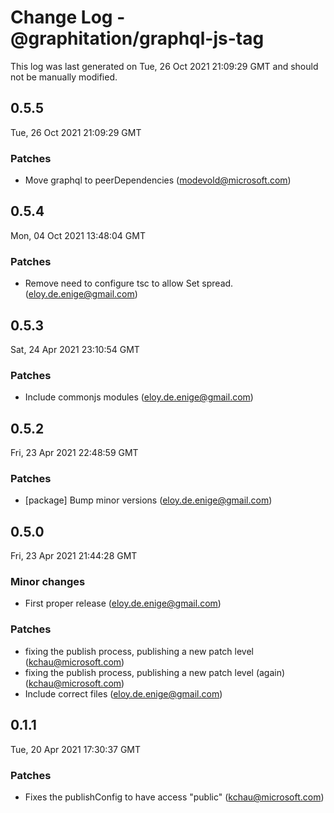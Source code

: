 # Change Log - @graphitation/graphql-js-tag

This log was last generated on Tue, 26 Oct 2021 21:09:29 GMT and should not be manually modified.

<!-- Start content -->

## 0.5.5

Tue, 26 Oct 2021 21:09:29 GMT

### Patches

- Move graphql to peerDependencies (modevold@microsoft.com)

## 0.5.4

Mon, 04 Oct 2021 13:48:04 GMT

### Patches

- Remove need to configure tsc to allow Set spread. (eloy.de.enige@gmail.com)

## 0.5.3

Sat, 24 Apr 2021 23:10:54 GMT

### Patches

- Include commonjs modules (eloy.de.enige@gmail.com)

## 0.5.2

Fri, 23 Apr 2021 22:48:59 GMT

### Patches

- [package] Bump minor versions (eloy.de.enige@gmail.com)

## 0.5.0

Fri, 23 Apr 2021 21:44:28 GMT

### Minor changes

- First proper release (eloy.de.enige@gmail.com)

### Patches

- fixing the publish process, publishing a new patch level (kchau@microsoft.com)
- fixing the publish process, publishing a new patch level (again) (kchau@microsoft.com)
- Include correct files (eloy.de.enige@gmail.com)

## 0.1.1

Tue, 20 Apr 2021 17:30:37 GMT

### Patches

- Fixes the publishConfig to have access "public" (kchau@microsoft.com)
